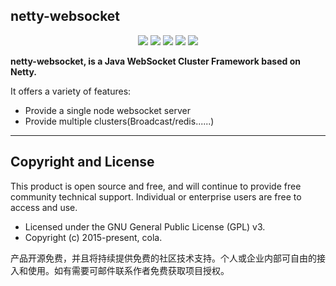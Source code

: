 ## netty-websocket

<p align="center">
	<a href="https://github.com/daixiaoch/netty-websocket/stargazers"><img src="https://img.shields.io/github/stars/daixiaoch/netty-websocket?style=flat-square&logo=GitHub"></a>
	<a href="https://github.com/daixiaoch/netty-websocket/network/members"><img src="https://img.shields.io/github/forks/daixiaoch/netty-websocket?style=flat-square&logo=GitHub"></a>
	<a href="https://github.com/daixiaoch/netty-websocket/watchers"><img src="https://img.shields.io/github/watchers/daixiaoch/netty-websocket?style=flat-square&logo=GitHub"></a>
	<a href="https://github.com/daixiaoch/netty-websocket/issues"><img src="https://img.shields.io/github/issues/daixiaoch/netty-websocket.svg?style=flat-square&logo=GitHub"></a>
	<a href="https://github.com/daixiaoch/netty-websocket/blob/main/LICENSE"><img src="https://img.shields.io/github/license/daixiaoch/netty-websocket.svg?style=flat-square"></a>
</p>

**netty-websocket, is a Java WebSocket Cluster Framework based on Netty.**

It offers a variety of features:


* Provide a single node websocket server
* Provide multiple clusters(Broadcast/redis......)
----------

## Copyright and License

This product is open source and free, and will continue to provide free community technical support. Individual or enterprise users are free to access and use.

- Licensed under the GNU General Public License (GPL) v3.
- Copyright (c) 2015-present, cola.

产品开源免费，并且将持续提供免费的社区技术支持。个人或企业内部可自由的接入和使用。如有需要可邮件联系作者免费获取项目授权。
       